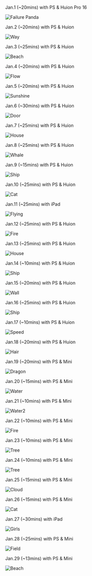 Jan.1 (~20mins) with PS & Huion Pro 16

![Failure Panda](1.jpg)

Jan.2 (~20mins) with PS & Huion

![Way](2.jpg)

Jan.3 (~25mins) with PS & Huion

![Beach](3.jpg)

Jan.4 (~20mins) with PS & Huion

![Flow](4.jpg)

Jan.5 (~20mins) with PS & Huion

![Sunshine](5.jpg)

Jan.6 (~30mins) with PS & Huion

![Door](6.jpg)

Jan.7 (~25mins) with PS & Huion

![House](7.jpg)

Jan.8 (~25mins) with PS & Huion

![Whale](8.jpg)

Jan.9 (~15mins) with PS & Huion

![Ship](9.jpg)

Jan.10 (~25mins) with PS & Huion

![Cat](10.jpg)

Jan.11 (~25mins) with iPad

![Flying](11.jpg)

Jan.12 (~25mins) with PS & Huion

![Fire](12.jpg)

Jan.13 (~25mins) with PS & Huion

![House](13.jpg)

Jan.14 (~10mins) with PS & Huion

![Ship](14.jpg)

Jan.15 (~20mins) with PS & Huion

![Wall](15.jpg)

Jan.16 (~25mins) with PS & Huion 

![Ship](16.jpg)

Jan.17 (~10mins) with PS & Huion

![Speed](17.jpg)

Jan.18 (~20mins) with PS & Huion

![Hair](18.jpg)

Jan.19 (~20mins) with PS & Mini

![Dragon](19.jpg)

Jan.20 (~15mins) with PS & Mini

![Water](20.jpg)

Jan.21 (~10mins) with PS & Mini

![Water2](21.jpg)

Jan.22 (~10mins) with PS & Mini

![Fire](22.jpg)

Jan.23 (~10mins) with PS & Mini

![Tree](23.jpg)

Jan.24 (~10mins) with PS & Mini

![Tree](24.jpg)

Jan.25 (~15mins) with PS & Mini

![Cloud](25.jpg)

Jan.26 (~15mins) with PS & Mini

![Cat](26.jpg)

Jan.27 (~30mins) with iPad

![Girls](27.jpg)

Jan.28 (~25mins) with PS & Mini

![Field](28.jpg)

Jan.29 (~13mins) with PS & Mini

![Beach](29.jpg)

